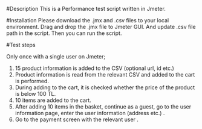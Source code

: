 #Description
This is a Performance test script written in Jmeter. 

#Installation
Please download the .jmx and .csv files to your local environment. Drag and drop the .jmx file 
to Jmeter GUI. And update .csv file path in the script. Then you can run the script.

#Test steps

Only once with a single user on Jmeter;
1. 15 product information is added to the CSV (optional url, id etc.)
2. Product information is read from the relevant CSV and added to the cart is performed.
3. During adding to the cart, it is checked whether the price of the product is below 100 TL. 
4. 10 items are added to the cart.
5. After adding 10 items in the basket, continue as a guest, go to the user information page, enter the user information (address etc.) .
6. Go to the payment screen with the relevant user .